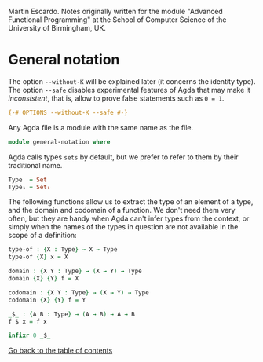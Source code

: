 
Martin Escardo.
Notes originally written for the module "Advanced Functional Programming"
at the School of Computer Science of the University of Birmingham, UK.


# General notation

The option `--without-K` will be explained later (it concerns the identity type). The option `--safe` disables experimental features of Agda that may make it *inconsistent*, that is, allow to prove false statements such as `0 = 1`.

```agda
{-# OPTIONS --without-K --safe #-}
```

Any Agda file is a module with the same name as the file.

```agda
module general-notation where
```

Agda calls types `sets` by default, but we prefer to refer to them by their traditional name.

```agda
Type  = Set
Type₁ = Set₁
```
The following functions allow us to extract the type of an element of a type, and the domain and codomain of a function. We don't need them very often, but they are handy when Agda can't infer types from the context, or simply when the names of the types in question are not available in the scope of a definition:
```agda
type-of : {X : Type} → X → Type
type-of {X} x = X

domain : {X Y : Type} → (X → Y) → Type
domain {X} {Y} f = X

codomain : {X Y : Type} → (X → Y) → Type
codomain {X} {Y} f = Y

_$_ : {A B : Type} → (A → B) → A → B
f $ x = f x

infixr 0 _$_
```

[Go back to the table of contents](https://martinescardo.github.io/HoTTEST-Summer-School/)
